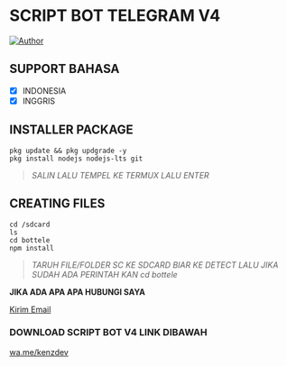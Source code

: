 # SCRIPT BOT TELEGRAM V4

<a href="https://github.com/kenz-developer"><img title="Author" src="https://img.shields.io/badge/Author-Kenz-red.svg?style=for-the-badge&logo=github"></a>

## SUPPORT BAHASA

- [x] INDONESIA
- [x] INGGRIS

## INSTALLER PACKAGE
```
pkg update && pkg updgrade -y
pkg install nodejs nodejs-lts git 
```
> *SALIN LALU TEMPEL KE TERMUX LALU ENTER*

## CREATING FILES
```
cd /sdcard
ls
cd bottele
npm install
```
> *TARUH FILE/FOLDER SC KE SDCARD BIAR KE DETECT LALU JIKA SUDAH ADA PERINTAH KAN cd bottele*

**JIKA ADA APA APA HUBUNGI SAYA**

<a href="mailto:alzzoffchosting@gmail.com?subject=Subjek%20Email&body=Isi%20email%20di%20sini">Kirim Email</a>

### DOWNLOAD SCRIPT BOT V4 LINK DIBAWAH

[wa.me/kenzdev](https://wa.me/6288215523477) 
